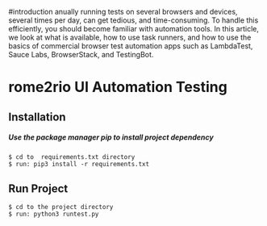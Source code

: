#introduction
anually running tests on several browsers and devices, several times per day, can get tedious, and time-consuming. To handle this efficiently, you should become familiar with automation tools. In this article, we look at what is available, how to use task runners, and how to use the basics of commercial browser test automation apps such as LambdaTest, Sauce Labs, BrowserStack, and TestingBot. 
# rome2rio UI Automation Testing

## Installation
##### Use the package manager pip to install project dependency

    $ cd to  requirements.txt directory
    $ run: pip3 install -r requirements.txt

## Run Project
    $ cd to the project directory
    $ run: python3 runtest.py
